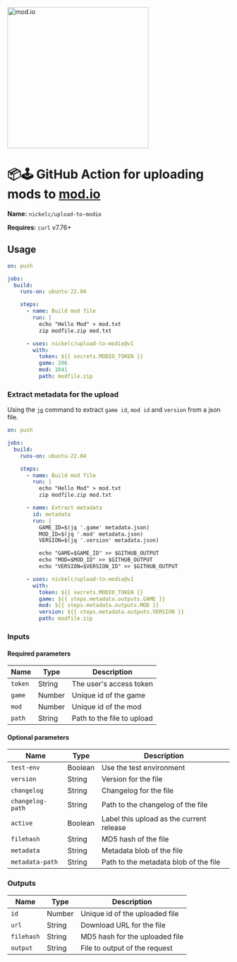 <a href="https://mod.io"><img src="https://github.com/nickelc/upload-to-modio/raw/master/header.png" alt="mod.io" width="320"/></a>

# 📦🕹️ GitHub Action for uploading mods to [mod.io](https://mod.io)

**Name:** `nickelc/upload-to-modio`

**Requires:** `curl` v7.76+

## Usage

```yaml
on: push

jobs:
  build:
    runs-on: ubuntu-22.04

    steps:
      - name: Build mod file
        run: |
          echo "Hello Mod" > mod.txt
          zip modfile.zip mod.txt

      - uses: nickelc/upload-to-modio@v1
        with:
          token: ${{ secrets.MODIO_TOKEN }}
          game: 206
          mod: 1041
          path: modfile.zip
```

### Extract metadata for the upload

Using the [`jq`] command to extract `game id`, `mod id` and `version` from a json file.

[`jq`]: https://stedolan.github.io/jq/

```yaml
on: push

jobs:
  build:
    runs-on: ubuntu-22.04

    steps:
      - name: Build mod file
        run: |
          echo "Hello Mod" > mod.txt
          zip modfile.zip mod.txt

      - name: Extract metadata
        id: metadata
        run: |
          GAME_ID=$(jq '.game' metadata.json)
          MOD_ID=$(jq '.mod' metadata.json)
          VERSION=$(jq '.version' metadata.json)

          echo "GAME=$GAME_ID" >> $GITHUB_OUTPUT
          echo "MOD=$MOD_ID" >> $GITHUB_OUTPUT
          echo "VERSION=$VERSION_ID" >> $GITHUB_OUTPUT

      - uses: nickelc/upload-to-modio@v1
        with:
          token: ${{ secrets.MODIO_TOKEN }}
          game: ${{ steps.metadata.outputs.GAME }}
          mod: ${{ steps.metadata.outputs.MOD }}
          version: ${{ steps.metadata.outputs.VERSION }}
          path: modfile.zip
```

### Inputs

#### Required parameters

| Name             | Type     | Description                              |
|------------------|----------|------------------------------------------|
| `token`          | String   | The user's access token                  |
| `game`           | Number   | Unique id of the game                    |
| `mod`            | Number   | Unique id of the mod                     |
| `path`           | String   | Path to the file to upload               |

#### Optional parameters

| Name             | Type     | Description                              |
|------------------|----------|------------------------------------------|
| `test-env`       | Boolean  | Use the test environment                 |
| `version`        | String   | Version for the file                     |
| `changelog`      | String   | Changelog for the file                   |
| `changelog-path` | String   | Path to the changelog of the file        |
| `active`         | Boolean  | Label this upload as the current release |
| `filehash`       | String   | MD5 hash of the file                     |
| `metadata`       | String   | Metadata blob of the file                |
| `metadata-path`  | String   | Path to the metadata blob of the file    |

### Outputs

| Name             | Type     | Description                              |
|------------------|----------|------------------------------------------|
| `id`             | Number   | Unique id of the uploaded file           |
| `url`            | String   | Download URL for the file                |
| `filehash`       | String   | MD5 hash for the uploaded file           |
| `output`         | String   | File to output of the request            |
